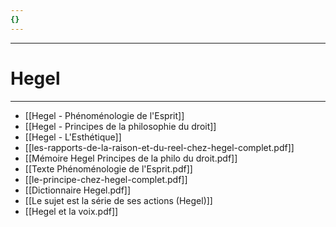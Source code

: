 ```yaml
---
{}
---
```

***
# Hegel
***
- [[Hegel - Phénoménologie de l'Esprit]]
- [[Hegel - Principes de la philosophie du droit]] 
- [[Hegel - L'Esthétique]] 
- [[les-rapports-de-la-raison-et-du-reel-chez-hegel-complet.pdf]] 
- [[Mémoire Hegel Principes de la philo du droit.pdf]] 
- [[Texte Phénoménologie de l'Esprit.pdf]] 
- [[le-principe-chez-hegel-complet.pdf]]
- [[Dictionnaire Hegel.pdf]]
- [[Le sujet est la série de ses actions (Hegel)]]
- [[Hegel et la voix.pdf]] 

